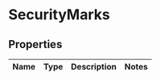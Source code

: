 
# SecurityMarks

## Properties
Name | Type | Description | Notes
------------ | ------------- | ------------- | -------------



